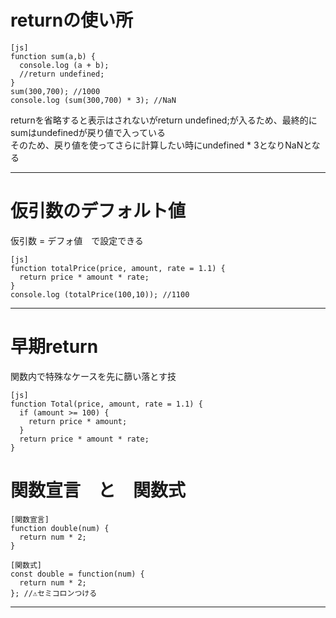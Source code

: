 # returnの使い所
~~~
[js]
function sum(a,b) {
  console.log (a + b);
  //return undefined;
}
sum(300,700); //1000
console.log (sum(300,700) * 3); //NaN
~~~
returnを省略すると表示はされないがreturn undefined;が入るため、最終的にsumはundefinedが戻り値で入っている    
そのため、戻り値を使ってさらに計算したい時にundefined * 3となりNaNとなる
***

# 仮引数のデフォルト値
仮引数 = デフォ値　で設定できる
~~~
[js]
function totalPrice(price, amount, rate = 1.1) {
  return price * amount * rate;
}
console.log (totalPrice(100,10)); //1100
~~~
***

# 早期return
関数内で特殊なケースを先に篩い落とす技 
~~~
[js]
function Total(price, amount, rate = 1.1) {
  if (amount >= 100) {
    return price * amount;
  }
  return price * amount * rate;
}
~~~

# 関数宣言　と　関数式
~~~
[関数宣言]
function double(num) {
  return num * 2;
}

[関数式]
const double = function(num) {
  return num * 2;
}; //⚠️セミコロンつける
~~~
***
